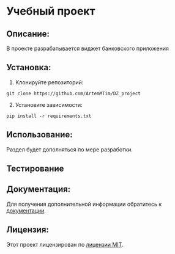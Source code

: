 # Учебный проект
##  Описание:
В проекте разрабатывается виджет банковского приложения
## Установка:
1. Клонируйте репозиторий:
```
git clone https://github.com/ArtemMTim/DZ_project
```
2. Установите зависимости:
```
pip install -r requirements.txt
```
## Использование:
Раздел будет дополняться по мере разработки.

## Тестирование

## Документация:
Для получения дополнительной информации обратитесь к [документации](docs/README.md).

## Лицензия:

Этот проект лицензирован по [лицензии MIT](LICENSE).